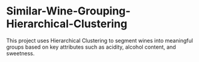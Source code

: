 # Similar-Wine-Grouping-Hierarchical-Clustering
This project uses Hierarchical Clustering to segment wines into meaningful groups based on key attributes such as acidity, alcohol content, and sweetness.
